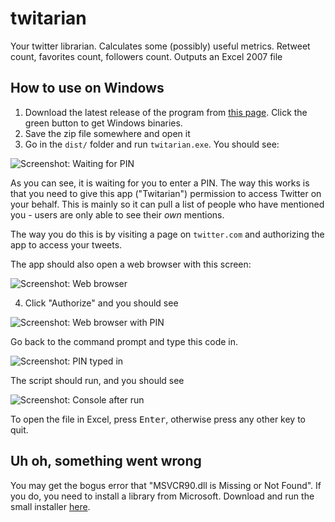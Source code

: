 twitarian
=========

Your twitter librarian. Calculates some (possibly) useful metrics.
Retweet count, favorites count, followers count.
Outputs an Excel 2007 file

## How to use on Windows

1. Download the latest release of the program from [this page](https://github.com/bcattle/twitarian/releases). Click the green button to get Windows binaries. 
2. Save the zip file somewhere and open it
3. Go in the `dist/` folder and run `twitarian.exe`. You should see:

![Screenshot: Waiting for PIN](https://raw.github.com/bcattle/twitarian/master/img/twitarian0.png)

As you can see, it is waiting for you to enter a PIN. The way this works is that you need to give this app ("Twitarian")
permission to access Twitter on your behalf. This is mainly so it can pull a list of people who have mentioned you -
users are only able to see their *own* mentions.

The way you do this is by visiting a page on `twitter.com` and authorizing the app to access your tweets.

The app should also open a web browser with this screen:

![Screenshot: Web browser](https://raw.github.com/bcattle/twitarian/master/img/twitarian2.png)

4. Click "Authorize" and you should see

![Screenshot: Web browser with PIN](https://raw.github.com/bcattle/twitarian/master/img/twitarian3.png)

Go back to the command prompt and type this code in.

![Screenshot: PIN typed in](https://raw.github.com/bcattle/twitarian/master/img/twitarian1.png)

The script should run, and you should see

![Screenshot: Console after run](https://raw.github.com/bcattle/twitarian/master/img/twitarian4.png)

To open the file in Excel, press <kbd>Enter</kbd>, otherwise press any other key to quit.

## Uh oh, something went wrong

You may get the bogus error that "MSVCR90.dll is Missing or Not Found". If you do, you need to install a library 
from Microsoft. Download and run the small installer [here](http://www.microsoft.com/en-us/download/details.aspx?id=29).
